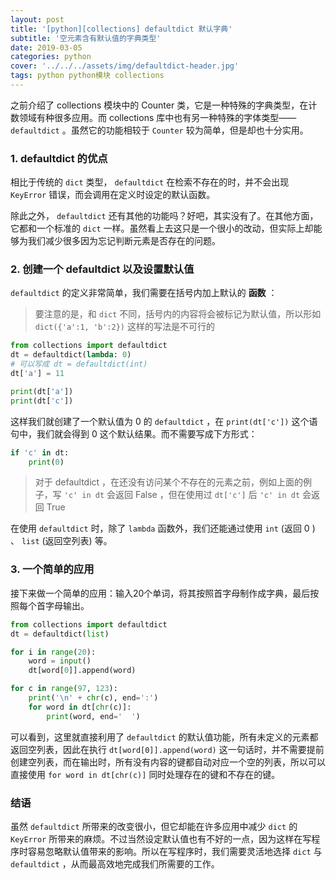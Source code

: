 ```yaml
---
layout: post
title: '[python][collections] defaultdict 默认字典'
subtitle: '空元素含有默认值的字典类型'
date: 2019-03-05
categories: python
cover: '../../../assets/img/defaultdict-header.jpg'
tags: python python模块 collections
---
```


之前介绍了 collections 模块中的 Counter 类，它是一种特殊的字典类型，在计数领域有种很多应用。而 collections 库中也有另一种特殊的字体类型—— `defaultdict` 。虽然它的功能相较于 `Counter` 较为简单，但是却也十分实用。

### 1. defaultdict 的优点

相比于传统的 `dict` 类型， `defaultdict` 在检索不存在的时，并不会出现 `KeyError` 错误，而会调用在定义时设定的默认函数。

除此之外， `defaultdict` 还有其他的功能吗？好吧，其实没有了。在其他方面，它都和一个标准的 `dict` 一样。虽然看上去这只是一个很小的改动，但实际上却能够为我们减少很多因为忘记判断元素是否存在的问题。

### 2. 创建一个 defaultdict 以及设置默认值

`defaultdict` 的定义非常简单，我们需要在括号内加上默认的 **函数** ：

> 要注意的是，和 `dict` 不同，括号内的内容将会被标记为默认值，所以形如 `dict({'a':1, 'b':2})` 这样的写法是不可行的

```python
from collections import defaultdict
dt = defaultdict(lambda: 0)
# 可以写成 dt = defaultdict(int)
dt['a'] = 11

print(dt['a'])
print(dt['c'])
```

这样我们就创建了一个默认值为 0 的 `defaultdict` ，在 `print(dt['c'])` 这个语句中，我们就会得到 0 这个默认结果。而不需要写成下方形式：

```python
if 'c' in dt:
    print(0)
```

> 对于 defaultdict ，在还没有访问某个不存在的元素之前，例如上面的例子，写 `'c' in dt` 会返回 False ，但在使用过 `dt['c']` 后 `'c' in dt` 会返回 True

在使用 `defaultdict` 时，除了 `lambda` 函数外，我们还能通过使用 `int` (返回 0 ) 、 `list` (返回空列表) 等。

### 3. 一个简单的应用

接下来做一个简单的应用：输入20个单词，将其按照首字母制作成字典，最后按照每个首字母输出。

```python
from collections import defaultdict
dt = defaultdict(list)

for i in range(20):
    word = input()
    dt[word[0]].append(word)

for c in range(97, 123):
    print('\n' + chr(c), end=':')
    for word in dt[chr(c)]:
        print(word, end='  ')
```

可以看到，这里就直接利用了 `defaultdict` 的默认值功能，所有未定义的元素都返回空列表，因此在执行 `dt[word[0]].append(word)` 这一句话时，并不需要提前创建空列表，而在输出时，所有没有内容的键都自动对应一个空的列表，所以可以直接使用 `for word in dt[chr(c)]` 同时处理存在的键和不存在的键。

### 结语

虽然 `defaultdict` 所带来的改变很小，但它却能在许多应用中减少 `dict` 的 `KeyError` 所带来的麻烦。不过当然设定默认值也有不好的一点，因为这样在写程序时容易忽略默认值带来的影响。所以在写程序时，我们需要灵活地选择 `dict` 与 `defaultdict` ，从而最高效地完成我们所需要的工作。
